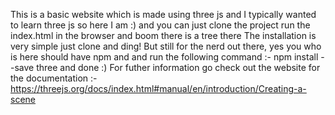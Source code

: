 This is a basic website which is made using three js and I typically wanted to learn three js so here I am :) and you can just clone the project run the index.html in the browser and boom there is a tree there
The installation is very simple just clone and ding! But still for the nerd out there, yes you who is here should have npm and and run the following command :- npm install --save three and done :)
For futher information go check out the website for the documentation :- https://threejs.org/docs/index.html#manual/en/introduction/Creating-a-scene
